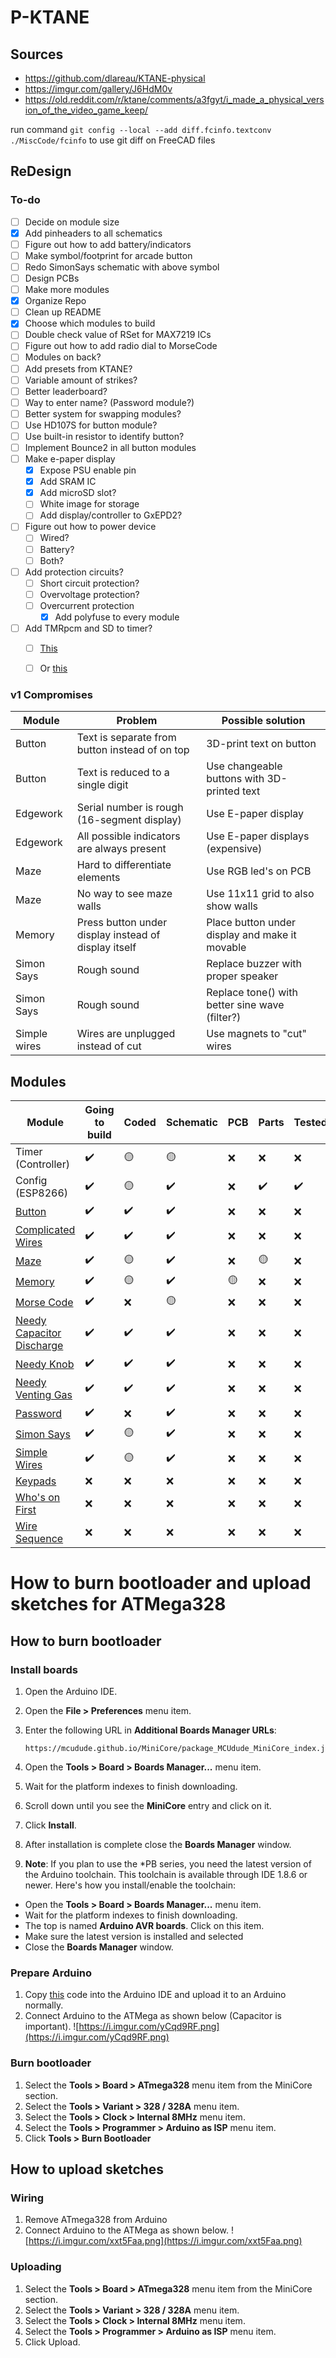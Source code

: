 # P-KTANE
## Sources
* https://github.com/dlareau/KTANE-physical
* https://imgur.com/gallery/J6HdM0v
* https://old.reddit.com/r/ktane/comments/a3fgyt/i_made_a_physical_version_of_the_video_game_keep/


run command `git config --local --add diff.fcinfo.textconv ./MiscCode/fcinfo` to use git diff on FreeCAD files

## ReDesign
### To-do
- [ ] Decide on module size
- [x] Add pinheaders to all schematics
- [ ] Figure out how to add battery/indicators
- [ ] Make symbol/footprint for arcade button
- [ ] Redo SimonSays schematic with above symbol
- [ ] Design PCBs
- [ ] Make more modules
- [x] Organize Repo
- [ ] Clean up README
- [x] Choose which modules to build
- [ ] Double check value of RSet for MAX7219 ICs
- [ ] Figure out how to add radio dial to MorseCode
- [ ] Modules on back?
- [ ] Add presets from KTANE?
- [ ] Variable amount of strikes?
- [ ] Better leaderboard?
- [ ] Way to enter name? (Password module?)
- [ ] Better system for swapping modules?
- [ ] Use HD107S for button module?
- [ ] Use built-in resistor to identify button?
- [ ] Implement Bounce2 in all button modules
- [ ] Make e-paper display
  - [x] Expose PSU enable pin
  - [x] Add SRAM IC
  - [x] Add microSD slot?
  - [ ] White image for storage
  - [ ] Add display/controller to GxEPD2?
- [ ] Figure out how to power device
  - [ ] Wired?
  - [ ] Battery?
  - [ ] Both?
- [ ] Add protection circuits?
  - [ ] Short circuit protection?
  - [ ] Overvoltage protection?
  - [ ] Overcurrent protection
    - [x] Add polyfuse to every module
- [ ] Add TMRpcm and SD to timer?
  - [ ] [This](https://maxoffsky.com/maxoffsky-blog/how-to-play-wav-audio-files-with-arduino-uno-and-microsd-card/)
  - [ ] Or [this](https://circuitdigest.com/microcontroller-projects/arduino-audio-music-player)


### v1 Compromises
| Module       | Problem                                              | Possible solution                              |
|--------------|------------------------------------------------------|------------------------------------------------|
| Button       | Text is separate from button instead of on top       | 3D-print text on button                        |
| Button       | Text is reduced to a single digit                    | Use changeable buttons with 3D-printed text    |
| Edgework     | Serial number is rough (16-segment display)          | Use E-paper display                            |
| Edgework     | All possible indicators are always present           | Use E-paper displays (expensive)               |
| Maze         | Hard to differentiate elements                       | Use RGB led's on PCB                           |
| Maze         | No way to see maze walls                             | Use 11x11 grid to also show walls              |
| Memory       | Press button under display instead of display itself | Place button under display and make it movable |
| Simon Says   | Rough sound                                          | Replace buzzer with proper speaker             |
| Simon Says   | Rough sound                                          | Replace tone() with better sine wave (filter?) |
| Simple wires | Wires are unplugged instead of cut                   | Use magnets to "cut" wires                     |


## Modules
| Module                                                       |Going to build| Coded | Schematic | PCB | Parts | Tested | Built | I2C addr.|
|--------------------------------------------------------------|--------------|-------|---------- |-----|-------|--------|-------|----------|
| Timer (Controller)                                           |      ✔️     |   🟡  |    🟡    |  ❌ |  ❌  |   ❌   |  ❌  |  MASTER  |
| Config (ESP8266)                                             |      ✔️     |   🟡  |    ✔️    |  ❌ |  ✔️  |   ✔️   |  ❌  |    0x1   |
| [Button](https://i.imgur.com/Leew7du.png)                    |      ✔️     |   ✔️  |    ✔️    |  ❌ |  ❌  |   ❌   |  ❌  |    0x2   |
| [Complicated Wires](https://i.imgur.com/jJb2Kp9.png)         |      ✔️     |   ✔️  |    ✔️    |  ❌ |  ❌  |   ❌   |  ❌  |    0x3   |
| [Maze](https://i.imgur.com/xXMdvLr.png)                      |      ✔️     |   🟡  |    ✔️    |  ❌ |  🟡  |   ❌   |  ❌  |    0x4   |
| [Memory](https://i.imgur.com/bvGt5gz.png)                    |      ✔️     |   🟡  |    ✔️    |  🟡 |  ❌  |   ❌   |  ❌  |    0x5   |
| [Morse Code](https://i.imgur.com/V4XAdVZ.png)                |      ✔️     |   ❌  |    🟡    |  ❌ |  ❌  |   ❌   |  ❌  |    0x6   |
| [Needy Capacitor Discharge](https://i.imgur.com/Q0VJkoo.png) |      ✔️     |   ✔️  |    ✔️    |  ❌ |  ❌  |   ❌   |  ❌  |    0x7   |
| [Needy Knob](https://i.imgur.com/hlpkEUD.png)                |      ✔️     |   ✔️  |    ✔️    |  ❌ |  ❌  |   ❌   |  ❌  |    0x8   |
| [Needy Venting Gas](https://i.imgur.com/f2eua3p.png)         |      ✔️     |   ✔️  |    ✔️    |  ❌ |  ❌  |   ❌   |  ❌  |    0x9   |
| [Password](https://i.imgur.com/us0XRBs.png)                  |      ✔️     |   ❌  |    ✔️    |  ❌ |  ❌  |   ❌   |  ❌  |    0xA   | 
| [Simon Says](https://i.imgur.com/uX7BzED.png)                |      ✔️     |   🟡  |    ✔️    |  ❌ |  ❌  |   ❌   |  ❌  |    0xB   |
| [Simple Wires](https://i.imgur.com/xLXpCYH.png)              |      ✔️     |   🟡  |    ✔️    |  ❌ |  ❌  |   ❌   |  ❌  |    0xC   |
| [Keypads](https://i.imgur.com/Zy6ScEo.png)                   |      ❌     |   ❌  |    ❌    |  ❌ |  ❌  |   ❌   |  ❌  |    N/A   |
| [Who's on First](https://i.imgur.com/YisE1go.png)            |      ❌     |   ❌  |    ❌    |  ❌ |  ❌  |   ❌   |  ❌  |    N/A   |
| [Wire Sequence](https://i.imgur.com/1drzKTO.png)             |      ❌     |   ❌  |    ❌    |  ❌ |  ❌  |   ❌   |  ❌  |    N/A   |


# How to burn bootloader and upload sketches for ATMega328
## How to burn bootloader
### Install boards
1. Open the Arduino IDE.
1. Open the **File > Preferences** menu item.
1. Enter the following URL in **Additional Boards Manager URLs**:

    ```
    https://mcudude.github.io/MiniCore/package_MCUdude_MiniCore_index.json
    ``` 

1. Open the **Tools > Board > Boards Manager...** menu item.
1. Wait for the platform indexes to finish downloading.
1. Scroll down until you see the **MiniCore** entry and click on it.
1. Click **Install**.
1. After installation is complete close the **Boards Manager** window.
1. **Note**: If you plan to use the *PB series, you need the latest version of the Arduino toolchain. This toolchain is available through IDE 1.8.6 or newer. Here's how you install/enable the toolchain:
  -  Open the **Tools > Board > Boards Manager...** menu item.
  -  Wait for the platform indexes to finish downloading.
  -  The top is named **Arduino AVR boards**. Click on this item.
  -  Make sure the latest version is installed and selected
  -  Close the **Boards Manager** window.

### Prepare Arduino
1. Copy [this](https://raw.githubusercontent.com/adafruit/ArduinoISP/master/ArduinoISP.ino) code into the Arduino IDE and upload it to an Arduino normally.
1. Connect Arduino to the ATMega as shown below (Capacitor is important).
![https://i.imgur.com/yCqd9RF.png](https://i.imgur.com/yCqd9RF.png)

### Burn bootloader
1. Select the **Tools > Board > ATmega328** menu item from the MiniCore section.
1. Select the **Tools > Variant > 328 / 328A** menu item.
1. Select the **Tools > Clock > Internal 8MHz** menu item.
1. Select the **Tools > Programmer > Arduino as ISP** menu item.
1. Click **Tools > Burn Bootloader**

## How to upload sketches
### Wiring
1. Remove ATmega328 from Arduino
1. Connect Arduino to the ATMega as shown below.
![https://i.imgur.com/xxt5Faa.png](https://i.imgur.com/xxt5Faa.png)

### Uploading
1. Select the **Tools > Board > ATmega328** menu item from the MiniCore section.
1. Select the **Tools > Variant > 328 / 328A** menu item.
1. Select the **Tools > Clock > Internal 8MHz** menu item.
1. Select the **Tools > Programmer > Arduino as ISP** menu item.
1. Click Upload.